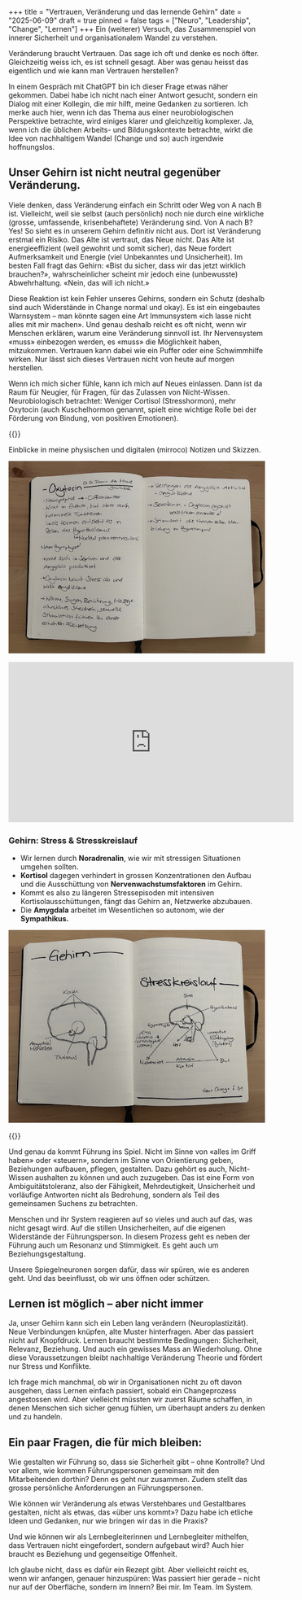 +++
title = "Vertrauen, Veränderung und das lernende Gehirn"
date = "2025-06-09"
draft = true
pinned = false
tags = ["Neuro", "Leadership", "Change", "Lernen"]
+++
Ein (weiterer) Versuch, das Zusammenspiel von innerer Sicherheit und organisationalem Wandel zu verstehen.

Veränderung braucht Vertrauen. Das sage ich oft und denke es noch öfter. Gleichzeitig weiss ich, es ist schnell gesagt. Aber was genau heisst das eigentlich und wie kann man Vertrauen herstellen? 

In einem Gespräch mit ChatGPT bin ich dieser Frage etwas näher gekommen. Dabei habe ich nicht nach einer Antwort gesucht, sondern ein Dialog mit einer Kollegin, die mir hilft, meine Gedanken zu sortieren. Ich merke auch hier, wenn ich das Thema aus einer neurobiologischen Perspektive betrachte, wird einiges klarer und gleichzeitig komplexer. Ja, wenn ich die üblichen Arbeits- und Bildungskontexte betrachte, wirkt die Idee von nachhaltigem Wandel (Change und so) auch irgendwie hoffnungslos. 

## Unser Gehirn ist nicht neutral gegenüber Veränderung.

Viele denken, dass Veränderung einfach ein Schritt oder Weg von A nach B ist. Vielleicht, weil sie selbst (auch persönlich) noch nie durch eine wirkliche (grosse, umfassende, krisenbehaftete) Veränderung sind. Von A nach B? Yes! So sieht es in unserem Gehirn definitiv nicht aus. Dort ist Veränderung erstmal ein Risiko. Das Alte ist vertraut, das Neue nicht. Das Alte ist energieeffizient (weil gewohnt und somit sicher), das Neue fordert Aufmerksamkeit und Energie (viel Unbekanntes und Unsicherheit). Im besten Fall fragt das Gehirn: «Bist du sicher, dass wir das jetzt wirklich brauchen?», wahrscheinlicher scheint mir jedoch eine (unbewusste) Abwehrhaltung. «Nein, das will ich nicht.»

Diese Reaktion ist kein Fehler unseres Gehirns, sondern ein Schutz (deshalb sind auch Widerstände in Change normal und okay). Es ist ein eingebautes Warnsystem – man könnte sagen eine Art Immunsystem «ich lasse nicht alles mit mir machen». Und genau deshalb reicht es oft nicht, wenn wir Menschen erklären, warum eine Veränderung sinnvoll ist. Ihr Nervensystem «muss» einbezogen werden, es «muss» die Möglichkeit haben, mitzukommen. Vertrauen kann dabei wie ein Puffer oder eine Schwimmhilfe wirken. Nur lässt sich dieses Vertrauen nicht von heute auf morgen herstellen. 

Wenn ich mich sicher fühle, kann ich mich auf Neues einlassen. Dann ist da Raum für Neugier, für Fragen, für das Zulassen von Nicht-Wissen. Neurobiologisch betrachtet: Weniger Cortisol (Stresshormon), mehr Oxytocin (auch Kuschelhormon genannt, spielt eine wichtige Rolle bei der Förderung von Bindung, von positiven Emotionen). 

{{<box title="Aus meinem «Neuro» Lernprojekt">}}

Einblicke in meine physischen und digitalen (mirroco) Notizen und Skizzen.

![](notizen_oxytocin.jpg)



<iframe width="560" height="315" src="https://www.youtube.com/embed/Ikdq64kk1q0?si=i8eEXCOTkjjCHvWT" title="YouTube video player" frameborder="0" allow="accelerometer; autoplay; clipboard-write; encrypted-media; gyroscope; picture-in-picture; web-share" referrerpolicy="strict-origin-when-cross-origin" allowfullscreen></iframe>

### Gehirn: Stress & Stresskreislauf

* Wir lernen durch **Noradrenalin**, wie wir mit stressigen Situationen umgehen sollten. 
* **Kortisol** dagegen verhindert in grossen Konzentrationen den Aufbau und die Ausschüttung von **Nervenwachstumsfaktoren** im Gehirn. 
* Kommt es also zu längeren Stressepisoden mit intensiven Kortisolausschüttungen, fängt das Gehirn an, Netzwerke abzubauen. 
* Die **Amygdala** arbeitet im Wesentlichen so autonom, wie der **Sympathikus.**



![](gehirn-stresskreislauf_skizze.jpg)

{{</box>}}

Und genau da kommt Führung ins Spiel. Nicht im Sinne von «alles im Griff haben» oder «steuern», sondern im Sinne von Orientierung geben, Beziehungen aufbauen, pflegen, gestalten. Dazu gehört es auch, Nicht-Wissen aushalten zu können und auch zuzugeben. Das ist eine Form von Ambiguitätstoleranz, also der Fähigkeit, Mehrdeutigkeit, Unsicherheit und vorläufige Antworten nicht als Bedrohung, sondern als Teil des gemeinsamen Suchens zu betrachten. 

Menschen und ihr System reagieren auf so vieles und auch auf das, was nicht gesagt wird. Auf die stillen Unsicherheiten, auf die eigenen Widerstände der Führungsperson. In diesem Prozess geht es neben der Führung auch um Resonanz und Stimmigkeit. Es geht auch um Beziehungsgestaltung.

Unsere Spiegelneuronen sorgen dafür, dass wir spüren, wie es anderen geht. Und das beeinflusst, ob wir uns öffnen oder schützen.

## Lernen ist möglich – aber nicht immer

Ja, unser Gehirn kann sich ein Leben lang verändern (Neuroplastizität). Neue Verbindungen knüpfen, alte Muster hinterfragen. Aber das passiert nicht auf Knopfdruck. Lernen braucht bestimmte Bedingungen: Sicherheit, Relevanz, Beziehung. Und auch ein gewisses Mass an Wiederholung. Ohne diese Voraussetzungen bleibt nachhaltige Veränderung Theorie und fördert nur Stress und Konflikte. 

Ich frage mich manchmal, ob wir in Organisationen nicht zu oft davon ausgehen, dass Lernen einfach passiert, sobald ein Changeprozess angestossen wird. Aber vielleicht müssten wir zuerst Räume schaffen, in denen Menschen sich sicher genug fühlen, um überhaupt anders zu denken und zu handeln.

## Ein paar Fragen, die für mich bleiben:

Wie gestalten wir Führung so, dass sie Sicherheit gibt – ohne Kontrolle? Und vor allem, wie kommen Führungspersonen gemeinsam mit den Mitarbeitenden dorthin? Denn es geht nur zusammen. Zudem stellt das grosse persönliche Anforderungen an Führungspersonen. 

Wie können wir Veränderung als etwas Verstehbares und Gestaltbares gestalten, nicht als etwas, das «über uns kommt»? Dazu habe ich etliche Ideen und Gedanken, nur wie bringen wir das in die Praxis? 

Und wie können wir als Lernbegleiterinnen und Lernbegleiter mithelfen, dass Vertrauen nicht eingefordert, sondern aufgebaut wird? Auch hier braucht es Beziehung und gegenseitige Offenheit.  

Ich glaube nicht, dass es dafür ein Rezept gibt. Aber vielleicht reicht es, wenn wir anfangen, genauer hinzuspüren: Was passiert hier gerade – nicht nur auf der Oberfläche, sondern im Innern?
Bei mir. Im Team. Im System.